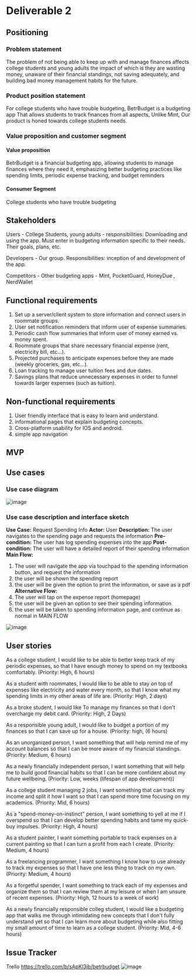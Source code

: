 # Deliverable 2

## Positioning

### Problem statement
The problem of not being able to keep up with and manage finances affects college students and young adults the impact of which is they are wasting money, unaware of their financial standings, not saving adequately, and building bad money management habits for the future. 

### Product position statement
For college students who have trouble budgeting, BetrBudget is a budgeting app
That allows students to track finances from all aspects, Unlike Mint, Our product is honed towards college students needs.

### Value proposition and customer segment

#### Value proposition
BetrBudget is a financial budgeting app, allowing students to manage finances where they need it, emphasizing better budgeting practices like spending limits,
periodic expense tracking, and budget reminders
#### Consumer Segment
College students who have trouble budgeting

## Stakeholders
Users - College Students, young adults - responsibilities: Downloading and using the app. Must enter in budgeting information specific to their needs. Their goals, plans, etc.

Developers - Our group. Responsibilities: inception of and development of the app.

Competitors - Other budgeting apps - Mint, PocketGuard, HoneyDue , NerdWallet


## Functional requirements
1. Set up a server/client system to store information and connect users in roommate groups.
2. User set notification reminders that inform user of expense summaries.
3. Periodic cash flow summaries that inform user of money earned vs. money spent.
4. Roommate groups that share necessary financial expense (rent, electricity bill, etc...).
5. Projected purchases to anticipate expenses before they are made (weekly groceries, gas, etc...).
6. Loan tracking to manage user tuition fees and due dates.
7. Savings plans that reduce unnecessary expenses in order to funnel towards larger expenses (such as tuition).

## Non-functional requirements
1. User friendly interface that is easy to learn and understand.
2. informational pages that explain budgeting concepts.
3. Cross-platform usability for IOS and android.
4. simple app navigation

## MVP

## Use cases
### Use case diagram
![image](https://user-images.githubusercontent.com/3053449/153780061-d3ac3533-267f-492b-b804-2a80428f4e50.png)

### Use case description and interface sketch
**Use Case:** Request Spending Info
**Actor:** User
**Description:** The user navigates to the spending page and requests the information
**Pre-condition:** The user has log spending expenses into the app
**Post-condition:** The user will have a detailed report of their spending information
**Main Flow:** 
  1. The user will navigate the app via touchpad to the spending information button, and request the information
  2. the user will be shown the spending report
  3. the user will be given the option to print the information, or save as a pdf
**Alternative Flow:**
  1. The user will tap on the expense report (homepage)
  2. the user will be given an option to see their spending information
  3. the user will be taken to spending information page, and continue as normal in MAIN FLOW

![image](https://user-images.githubusercontent.com/98447606/153781324-8e35f352-6eec-40f3-a571-f80db4efee5e.png)


## User stories
As a college student, I would like to be able to better keep track of my periodic expenses, so that I have enough money to spend on my textbooks comfortably. (Priority: High, 6 hours)

As a student with roommates, I would like to be able to stay on top of expenses like electricity and water every month, so that I know what my spending limits in my other areas of life are. (Priority: High, 2 days)

As a broke student, I would like To manage my finances so that I don't overcharge my debit card. (Priority: High, 2 Days)

As a responsible young adult, I would like to budget a portion of my finances so that I can save up for a house. (Priority: high, (6 hours)

As an unorganized person, I want something that will help remind me of my account balances so that I can be more aware of my financial standings. (Priority: Medium, 6 hours)

As a newly financially independent person, I want something that will help me to build good financial habits so that I can be more confident about my future wellbeing. (Priority: Low, weeks (lifespan of app development))

As a college student managing 2 jobs, I want something that can track my income and split it how I want so that I can spend more time focusing on my academics. (Priority: Mid, 6 hours)

As a "spend-money-on-instinct" person, I want something to yell at me if I overspend so that I can develop better spending habits and tame my quick-buy impulses. (Priority: High, 4 hours)

As a student painter, I want something portable to track expenses on a current painting so that I can turn a profit from each I create. (Priority: Medium, 4 hours)

As a freelancing programmer, I want something I know how to use already to track my expenses so that I have one less thing to track on my own. (Priority: Medium, 4 hours)

As a forgetful spender, I want something to track each of my expenses and organize them so that I can review them at my leisure or when I am unsure of recent expenses. (Priority: High, 12 hours to a week of work)

As a newly financially responsible colleg student, I would like a budgeting app that walks me through intimidating new concepts that I don't fully understand yet so that I can learn more about budgeting while also fitting my small amount of time to learn as a college student. (Priority: Mid, 4-6 hours)


## Issue Tracker
Trello
https://trello.com/b/sApKl3jb/betrbudget
![image](https://user-images.githubusercontent.com/98447606/153780150-22ff9646-3418-4b20-9eb4-27f6357b25d9.png)


